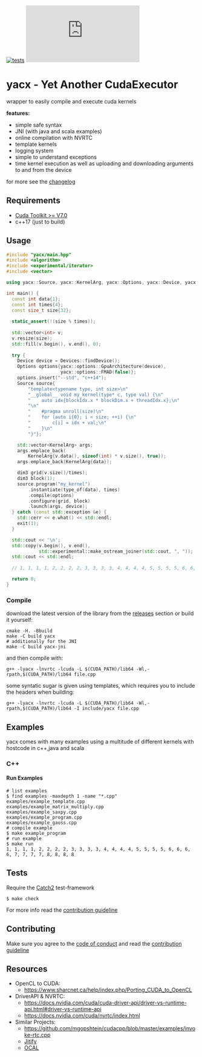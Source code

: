 [![tests](https://img.shields.io/github/workflow/status/ZerataX/yacx/tests?label=tests&style=for-the-badge)](https://github.com/ZerataX/yacx/actions?query=workflow%3A%22tests%22) [![Matrix](https://img.shields.io/matrix/yacx:matrix.org?label=%23yacx%3Admnd.sh&style=for-the-badge)](https://matrix.to/#/#yacx:dmnd.sh) 

# yacx - Yet Another CudaExecutor

wrapper to easily compile and execute cuda kernels

**features:**
- simple safe syntax
- JNI (with java and scala examples)
- online compilation with NVRTC
- template kernels
- logging system
- simple to understand exceptions
- time kernel execution as well as uploading and downloading arguments to and from the device

for more see the [changelog](./CHANGELOG.md)

## Requirements

  - [Cuda Toolkit >= V7.0](https://developer.nvidia.com/cuda-toolkit)
  - c++17 (just to build)

## Usage

```c++
#include "yacx/main.hpp"
#include <algorithm>
#include <experimental/iterator>
#include <vector>

using yacx::Source, yacx::KernelArg, yacx::Options, yacx::Device, yacx::Devices, yacx::type_of;

int main() {
  const int data{1};
  const int times{4};
  const size_t size{32};
  
  static_assert(!(size % times));
  
  std::vector<int> v;
  v.resize(size);
  std::fill(v.begin(), v.end(), 0);
  
  try {
    Device device = Devices::findDevice();
    Options options{yacx::options::GpuArchitecture(device),
                    yacx::options::FMAD(false)};
    options.insert("--std", "c++14");
    Source source{
        "template<typename type, int size>\n"
        "__global__ void my_kernel(type* c, type val) {\n"
        "    auto idx{blockIdx.x * blockDim.x + threadIdx.x};\n"
        "\n"
        "    #pragma unroll(size)\n"
        "    for (auto i{0}; i < size; ++i) {\n"
        "        c[i] = idx + val;\n"
        "    }\n"
        "}"};

    std::vector<KernelArg> args;
    args.emplace_back(
        KernelArg{v.data(), sizeof(int) * v.size(), true});
    args.emplace_back(KernelArg{data});

    dim3 grid(v.size()/times);
    dim3 block(1);
    source.program("my_kernel")
        .instantiate(type_of(data), times)
        .compile(options)
        .configure(grid, block)
        .launch(args, device);
  } catch (const std::exception &e) {
    std::cerr << e.what() << std::endl;
    exit(1);
  }

  std::cout << '\n';
  std::copy(v.begin(), v.end(),
            std::experimental::make_ostream_joiner(std::cout, ", "));
  std::cout << std::endl;
   
  // 1, 1, 1, 1, 2, 2, 2, 2, 3, 3, 3, 3, 4, 4, 4, 4, 5, 5, 5, 5, 6, 6, 6, 6, 7, 7, 7, 7, 8, 8, 8, 8

  return 0;
}
```

### Compile

download the latest version of the library from the [releases](https://github.com/ZerataX/yacx/releases/latest) section or build it yourself:

```console
cmake -H. -Bbuild
make -C build yacx
# additionally for the JNI
make -C build yacx-jni
```

and then compile with:
```console 
g++ -lyacx -lnvrtc -lcuda -L $(CUDA_PATH)/lib64 -Wl,-rpath,$(CUDA_PATH)/lib64 file.cpp
```

some syntatic sugar is given using templates, which requires you to include the headers when building:
```console 
g++ -lyacx -lnvrtc -lcuda -L $(CUDA_PATH)/lib64 -Wl,-rpath,$(CUDA_PATH)/lib64 -I include/yacx file.cpp
```

## Examples

yacx comes with many examples using a multitude of different kernels with hostcode in c++,java and scala

### C++

#### Run Examples

```console
# list examples
$ find examples -maxdepth 1 -name "*.cpp"
examples/example_template.cpp
examples/example_matrix_multiply.cpp
examples/example_saxpy.cpp
examples/example_program.cpp
examples/example_gauss.cpp
# compile example
$ make example_program
# run example
$ make run
1, 1, 1, 1, 2, 2, 2, 2, 3, 3, 3, 3, 4, 4, 4, 4, 5, 5, 5, 5, 6, 6, 6, 6, 7, 7, 7, 7, 8, 8, 8, 8
```

## Tests

Require the [Catch2](https://github.com/catchorg/Catch2) test-framework

```console
$ make check
```

For more info read the [contribution guideline](https://github.com/ZerataX/yacx/blob/master/CONTRIBUTING.md#test)

## Contributing

Make sure you agree to the [code of conduct](./CODE_OF_CONDUCT.md) and read the [contribution guideline](https://github.com/ZerataX/yacx/blob/master/CONTRIBUTING.md)

## Resources

- OpenCL to CUDA:
  - <https://www.sharcnet.ca/help/index.php/Porting_CUDA_to_OpenCL>
- DriverAPI & NVRTC:
  - <https://docs.nvidia.com/cuda/cuda-driver-api/driver-vs-runtime-api.html#driver-vs-runtime-api>
  - <https://docs.nvidia.com/cuda/nvrtc/index.html>
- Similar Projects:
  - <https://github.com/mgopshtein/cudacpp/blob/master/examples/invoke-rtc.cpp>
  - [Jitify](https://github.com/NVIDIA/jitify)
  - [OCAL](https://doi.org/10.1109/PADSW.2018.8644541)
